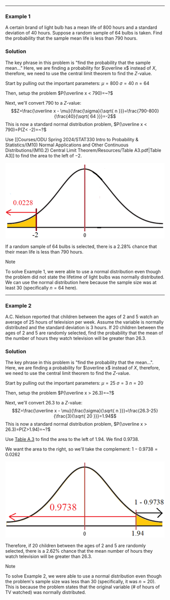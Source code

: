 - - -
### Example 1
A certain brand of light bulb has a mean life of 800 hours and a standard deviation of 40 hours. Suppose a random sample of 64 bulbs is taken. Find the probability that the sample mean life is less than 790 hours.

### Solution
The key phrase in this problem is "find the probability that the sample mean..." Here, we are finding a probability for $\overline x$ instead of $X$, therefore, we need to use the central limit theorem to find the $Z$-value.

Start by pulling out the important parameters:
$\mu=800$
$\sigma = 40$
$n = 64$

Then, setup the problem $P(\overline x < 790)=~?$

Next, we'll convert 790 to a $Z$-value:
$$Z=\frac{\overline x - \mu}{\frac{\sigma}{\sqrt{ n }}}=\frac{790-800}{\frac{40}{\sqrt{ 64 }}}=-2$$
This is now a standard normal distribution problem, $P(\overline x < 790)=P(Z< -2)=~?$

Use [[Courses/ODU Spring 2024/STAT330 Intro to Probability & Statistics/(M10) Normal Applications and Other Continuous Distributions/(M10.2) Central Limit Theorem/Resources/Table A3.pdf|Table A3]] to find the area to the left of $-2$.

![](./Resources/example_1_standard_normal_curve.png)

If a random sample of 64 bulbs is selected, there is a $2.28\%$ chance that their mean life is less than 790 hours.

> [!Note] 
> To solve Example 1, we were able to use a normal distribution even though the problem did not state the lifetime of light bulbs was normally distributed. We can use the normal distribution here because the sample size was at least 30 (specifically $n=64$ here).

- - -
### Example 2
A.C. Nielson reported that children between the ages of 2 and 5 watch an average of 25 hours of television per week. Assume the variable is normally distributed and the standard deviation is 3 hours. If 20 children between the ages of 2 and 5 are randomly selected, find the probability that the mean of the number of hours they watch television will be greater than 26.3.

### Solution
The key phrase in this problem is "find the probability that the mean...". Here, we are finding a probability for $\overline x$ instead of $X$, therefore, we need to use the central limit theorem to find the $Z$-value. 

Start by pulling out the important parameters:
$\mu=25$
$\sigma=3$
$n=20$

Then, setup the problem $P(\overline x > 26.3)=~?$

Next, we'll convert 26.3 to a $Z$-value:
$$Z=\frac{\overline x - \mu}{\frac{\sigma}{\sqrt{ n }}}=\frac{26.3-25}{\frac{3}{\sqrt{ 20 }}}=1.94$$
This is now a standard normal distribution problem, $P(\overline x > 26.3)=P(Z>1.94)=~?$

Use [Table A.3](obsidian://open?vault=Notes&file=Courses%2FODU%20Spring%202024%2FSTAT330%20Intro%20to%20Probability%20%26%20Statistics%2F(M10)%20Normal%20Applications%20and%20Other%20Continuous%20Distributions%2F(M10.2)%20Central%20Limit%20Theorem%2FResources%2FTable%20A3.pdf) to find the area to the left of $1.94$. We find $0.9738$.

We want the area to the right, so we'll take the complement: $1-0.9738=0.0262$

![](./Resources/example_2_standard_normal_curve.png)

Therefore, if 20 children between the ages of 2 and 5 are randomly selected, there is a $2.62\%$ chance that the mean number of hours they watch television will be greater than 26.3.

> [!Note]
> To solve Example 2, we were able to use a normal distribution even though the problem's sample size was less than 30 (specifically, it was $n=20$). This is because the problem states that the original variable (# of hours of TV watched) was normally distributed.

